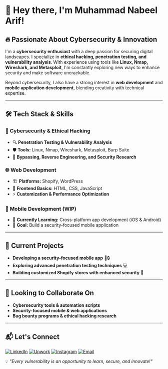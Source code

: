 # 👋 Hey there, I'm Muhammad Nabeel Arif!

## 🔥 Passionate About Cybersecurity & Innovation  
I'm a **cybersecurity enthusiast** with a deep passion for securing digital landscapes. I specialize in **ethical hacking, penetration testing, and vulnerability analysis**. With experience using tools like **Linux, Nmap, Wireshark, and Metasploit**, I'm constantly exploring new ways to enhance security and make software uncrackable.  

Beyond cybersecurity, I also have a strong interest in **web development** and **mobile application development**, blending creativity with technical expertise.  

---  

## 🛠️ Tech Stack & Skills  

### 🔹 **Cybersecurity & Ethical Hacking**  
- 🔍 **Penetration Testing & Vulnerability Analysis**  
- 🛡️ **Tools:** Linux, Nmap, Wireshark, Metasploit, Burp Suite  
- 🔑 **Bypassing, Reverse Engineering, and Security Research**  

### 🌐 **Web Development**  
- 🏗️ **Platforms:** Shopify, WordPress  
- 🎨 **Frontend Basics:** HTML, CSS, JavaScript  
- ⚡ **Customization & Performance Optimization**  

### 📱 **Mobile Development (WIP)**  
- 🔧 **Currently Learning:** Cross-platform app development (iOS & Android)  
- 🚀 **Goal:** Build a security-focused mobile application  

---  

## 🚀 Current Projects  
- **Developing a security-focused mobile app** 📱🔒  
- **Exploring advanced penetration testing techniques** 💻  
- **Building customized Shopify stores with enhanced security** 🛒  

---  

## 🤝 Looking to Collaborate On  
- **Cybersecurity tools & automation scripts**  
- **Security-focused mobile & web applications**  
- **Bug bounty programs & ethical hacking research**  

---  

## 📬 Let's Connect  
[![LinkedIn](https://img.shields.io/badge/LinkedIn-0077B5?style=for-the-badge&logo=linkedin&logoColor=white)](https://[www.linkedin.com/in/thenabeelarif](https://www.linkedin.com/in/nabeel-arif-2a515836b?utm_source=share&utm_campaign=share_via&utm_content=profile&utm_medium=ios_app))
[![Upwork](https://img.shields.io/badge/Upwork-6fda44?style=for-the-badge&logo=upwork&logoColor=white)](https://[www.upwork.com/freelancers/your-profile-url](https://www.upwork.com/freelancers/~016b66208fc9f66c0b?companyReference=1931211903852825124&mp_source=share))
[![Instagram](https://img.shields.io/badge/Instagram-E4405F?style=for-the-badge&logo=instagram&logoColor=white)]([https://www.instagram.com/your-username](https://www.instagram.com/nbyeeel?igsh=MXY4ZHBuNm54bHozMg%3D%3D&utm_source=qr))
[![Email](https://img.shields.io/badge/Email-D14836?style=for-the-badge&logo=gmail&logoColor=white)](mailto:your-email@gmail.com)


💡 _"Every vulnerability is an opportunity to learn, secure, and innovate!"_


<!---
nbyeel/nbyeel is a ✨ special ✨ repository because its `README.md` (this file) appears on your GitHub profile.
You can click the Preview link to take a look at your changes.
--->
<!---
nbyeel/nbyeel is a ✨ special ✨ repository because its `README.md` (this file) appears on your GitHub profile.
You can click the Preview link to take a look at your changes.
--->
